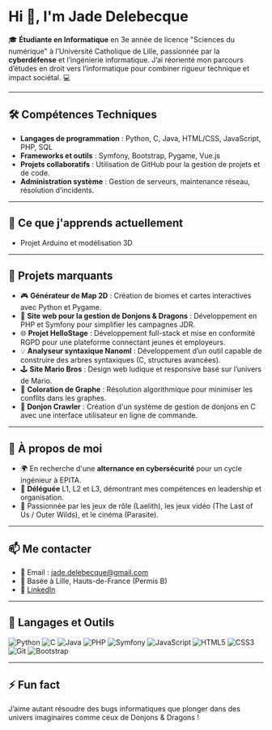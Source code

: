 # Hi 👋, I'm Jade Delebecque

🎓 **Étudiante en Informatique** en 3e année de licence "Sciences du numérique" à l’Université Catholique de Lille, passionnée par la **cyberdéfense** et l’ingénierie informatique. J’ai réorienté mon parcours d’études en droit vers l’informatique pour combiner rigueur technique et impact sociétal. 💻

---

## 🛠️ Compétences Techniques
- **Langages de programmation** : Python, C, Java, HTML/CSS, JavaScript, PHP, SQL
- **Frameworks et outils** : Symfony, Bootstrap, Pygame, Vue.js
- **Projets collaboratifs** : Utilisation de GitHub pour la gestion de projets et de code.
- **Administration système** : Gestion de serveurs, maintenance réseau, résolution d’incidents.

---

## 🌱 Ce que j'apprends actuellement
- Projet Arduino et modélisation 3D

---

## 🔭 Projets marquants
- 🎮 **Générateur de Map 2D** : Création de biomes et cartes interactives avec Python et Pygame.
- 🔐 **Site web pour la gestion de Donjons & Dragons** : Développement en PHP et Symfony pour simplifier les campagnes JDR.
- 🌐 **Projet HelloStage** : Développement full-stack et mise en conformité RGPD pour une plateforme connectant jeunes et employeurs.
- 💡 **Analyseur syntaxique Nanoml** : Développement d’un outil capable de construire des arbres syntaxiques (C, structures avancées).
- 🕹️ **Site Mario Bros** : Design web ludique et responsive basé sur l’univers de Mario.
- 🧠 **Coloration de Graphe** : Résolution algorithmique pour minimiser les conflits dans les graphes.
- 🏰 **Donjon Crawler** : Création d'un système de gestion de donjons en C avec une interface utilisateur en ligne de commande.

---

## 💬 À propos de moi
- 🌍 En recherche d'une **alternance en cybersécurité** pour un cycle ingénieur à EPITA.
- 🏅 **Déléguée** L1, L2 et L3, démontrant mes compétences en leadership et organisation.
- 🎲 Passionnée par les jeux de rôle (Laelith), les jeux vidéo (The Last of Us / Outer Wilds), et le cinéma (Parasite).

---

## 📫 Me contacter
- 📧 Email : [jade.delebecque@gmail.com](mailto:jade.delebecque@gmail.com)
- 📍 Basée à Lille, Hauts-de-France (Permis B)
- 💼 [LinkedIn](https://www.linkedin.com/in/jade-delebecque/)

---

## 🚀 Langages et Outils
![Python](https://img.shields.io/badge/Python-3776AB?style=for-the-badge&logo=python&logoColor=white)
![C](https://img.shields.io/badge/C-00599C?style=for-the-badge&logo=c&logoColor=white)
![Java](https://img.shields.io/badge/Java-ED8B00?style=for-the-badge&logo=java&logoColor=white)
![PHP](https://img.shields.io/badge/PHP-777BB4?style=for-the-badge&logo=php&logoColor=white)
![Symfony](https://img.shields.io/badge/Symfony-000000?style=for-the-badge&logo=symfony&logoColor=white)
![JavaScript](https://img.shields.io/badge/JavaScript-F7DF1E?style=for-the-badge&logo=javascript&logoColor=black)
![HTML5](https://img.shields.io/badge/HTML5-E34F26?style=for-the-badge&logo=html5&logoColor=white)
![CSS3](https://img.shields.io/badge/CSS3-1572B6?style=for-the-badge&logo=css3&logoColor=white)
![Git](https://img.shields.io/badge/Git-F05032?style=for-the-badge&logo=git&logoColor=white)
![Bootstrap](https://img.shields.io/badge/Bootstrap-7952B3?style=for-the-badge&logo=bootstrap&logoColor=white)

---

## ⚡ Fun fact
J’aime autant résoudre des bugs informatiques que plonger dans des univers imaginaires comme ceux de Donjons & Dragons !
